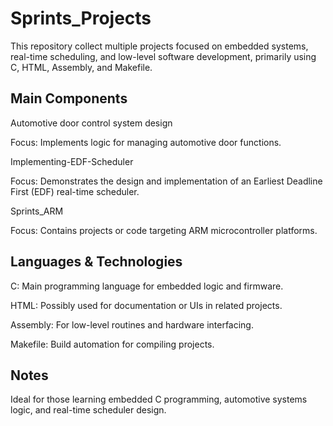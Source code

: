 # Sprints_Projects
This repository collect multiple projects focused on embedded systems, real-time scheduling, and low-level software development, primarily using C, HTML, Assembly, and Makefile.

## **Main Components**

Automotive door control system design

Focus: Implements logic for managing automotive door functions.


Implementing-EDF-Scheduler

Focus: Demonstrates the design and implementation of an Earliest Deadline First (EDF) real-time scheduler.



Sprints_ARM

Focus: Contains projects or code targeting ARM microcontroller platforms.


## **Languages & Technologies**
C: Main programming language for embedded logic and firmware.

HTML: Possibly used for documentation or UIs in related projects.

Assembly: For low-level routines and hardware interfacing.

Makefile: Build automation for compiling projects.



## **Notes**

Ideal for those learning embedded C programming, automotive systems logic, and real-time scheduler design.
